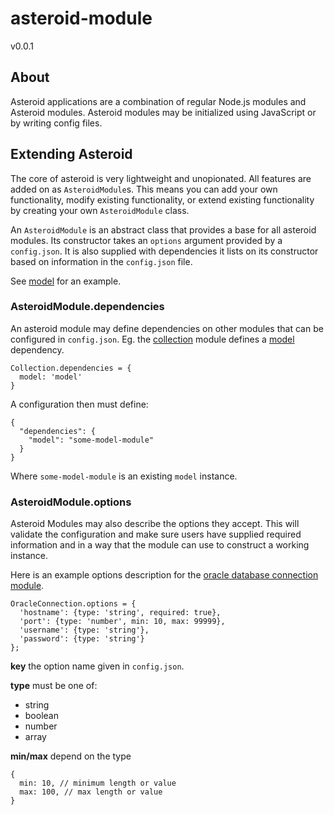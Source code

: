 # asteroid-module
v0.0.1

## About

Asteroid applications are a combination of regular Node.js modules and Asteroid modules. Asteroid modules may be initialized using JavaScript or by writing config files.

## Extending Asteroid

The core of asteroid is very lightweight and unopionated. All features are added on as `AsteroidModule`s. This means you can add your own functionality, modify existing functionality, or extend existing functionality by creating your own `AsteroidModule` class.

An `AsteroidModule` is an abstract class that provides a base for all asteroid modules. Its constructor takes an `options` argument provided by a `config.json`. It is also supplied with dependencies it lists on its constructor based on information in the `config.json` file.

See [model](../model) for an example.

### AsteroidModule.dependencies

An asteroid module may define dependencies on other modules that can be configured in `config.json`. Eg. the [collection](../collection/lib/collection.js) module defines a [model](../model) dependency.

    Collection.dependencies = {
      model: 'model'
    }
    
A configuration then must define:

    {
      "dependencies": {
        "model": "some-model-module"
      }
    }
    
Where `some-model-module` is an existing `model` instance.

### AsteroidModule.options

Asteroid Modules may also describe the options they accept. This will validate the configuration and make sure users have supplied required information and in a way that the module can use to construct a working instance.

Here is an example options description for the [oracle database connection module](../connections/oracle-connection).

    OracleConnection.options = {
      'hostname': {type: 'string', required: true},
      'port': {type: 'number', min: 10, max: 99999},
      'username': {type: 'string'},
      'password': {type: 'string'}
    };

**key** the option name given in `config.json`.

**type** must be one of:

 - string
 - boolean
 - number
 - array
 
**min/max** depend on the type

    {
      min: 10, // minimum length or value
      max: 100, // max length or value
    }